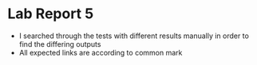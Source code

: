 # Lab Report 5
* I searched through the tests with different results manually in order to find the differing outputs
* All expected links are according to common mark
